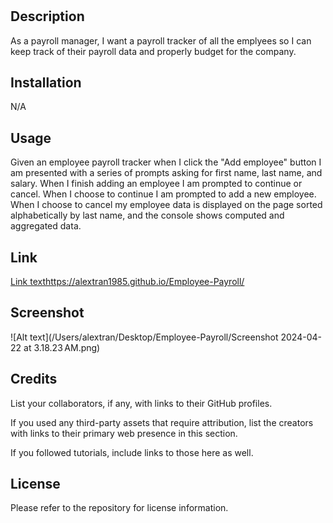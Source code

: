 # <Employee Payroll>

## Description

As a payroll manager, I want a payroll tracker of all the emplyees so I can keep track of their payroll data and properly budget for the company.

## Installation

N/A

## Usage

Given an employee payroll tracker
when I click the "Add employee" button
I am presented with a series of prompts asking for first name, last name, and salary.
When I finish adding an employee
I am prompted to continue or cancel.
When I choose to continue
I am prompted to add a new employee.
When I choose to cancel
my employee data is displayed on the page sorted alphabetically by last name, and the console shows computed and aggregated data.

## Link

[Link text](https://website-name.com)https://alextran1985.github.io/Employee-Payroll/

## Screenshot

![Alt text](/Users/alextran/Desktop/Employee-Payroll/Screenshot 2024-04-22 at 3.18.23 AM.png)
## Credits


List your collaborators, if any, with links to their GitHub profiles.

If you used any third-party assets that require attribution, list the creators with links to their primary web presence in this section.

If you followed tutorials, include links to those here as well.

## License

Please refer to the repository for license information.



